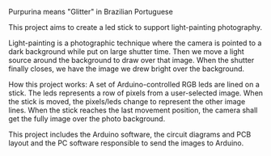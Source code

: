 Purpurina means "Glitter" in Brazilian Portuguese

This project aims to create a led stick to support light-painting photography.

Light-painting is a photographic technique where the camera is pointed to a dark background while put on large shutter time. Then we move a light source around the background to draw over that image. When the shutter finally closes, we have the image we drew bright over the background.

How this project works: A set of Arduino-controlled RGB leds are lined on a stick. The leds represents a row of pixels from a user-selected image. When the stick is moved, the pixels/leds change to represent the other image lines. When the stick reaches the last movement position, the camera shall get the fully image over the photo background.

This project includes the Arduino software, the circuit diagrams and PCB layout and the PC software responsible to send the images to Arduino.